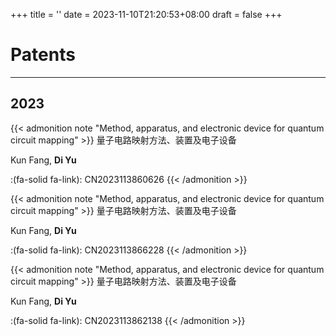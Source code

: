 +++
title = ''
date = 2023-11-10T21:20:53+08:00
draft = false
+++

# Patents
---
## 2023

{{< admonition note "Method, apparatus, and electronic device for quantum circuit mapping" >}}
量子电路映射方法、装置及电子设备

Kun Fang, **Di Yu**

:(fa-solid fa-link): CN2023113860626
{{< /admonition >}}


{{< admonition note "Method, apparatus, and electronic device for quantum circuit mapping" >}}
量子电路映射方法、装置及电子设备

Kun Fang, **Di Yu**

:(fa-solid fa-link): CN2023113866228
{{< /admonition >}}


{{< admonition note "Method, apparatus, and electronic device for quantum circuit mapping" >}}
量子电路映射方法、装置及电子设备

Kun Fang, **Di Yu**

:(fa-solid fa-link): CN2023113862138
{{< /admonition >}}